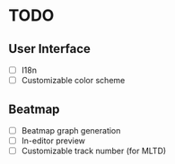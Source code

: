 ﻿# TODO

## User Interface

- [ ] I18n
- [ ] Customizable color scheme

## Beatmap

- [ ] Beatmap graph generation
- [ ] In-editor preview
- [ ] Customizable track number (for MLTD)
